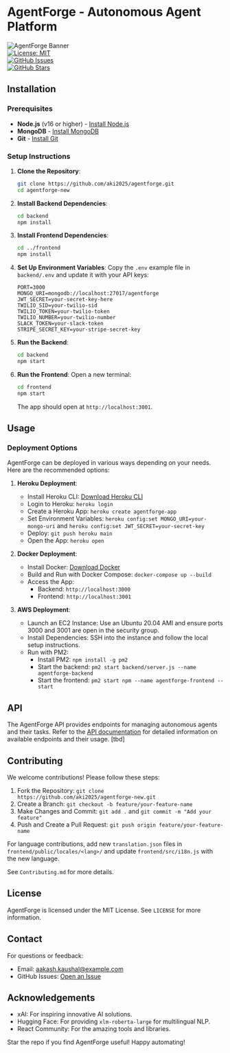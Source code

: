 # AgentForge - Autonomous Agent Platform

![AgentForge Banner](https://via.placeholder.com/1200x400.png?text=AgentForge+Banner)  
[![License: MIT](https://img.shields.io/badge/License-MIT-yellow.svg)](https://opensource.org/licenses/MIT)  
[![GitHub Issues](https://img.shields.io/github/issues/aki2025/agentforge)](https://github.com/aki2025/agentforge/issues)  
[![GitHub Stars](https://img.shields.io/github/stars/aki2025/agentforge)](https://github.com/aki2025/agentforge/stargazers)

## Installation

### Prerequisites
- **Node.js** (v16 or higher) - [Install Node.js](https://nodejs.org/)
- **MongoDB** - [Install MongoDB](https://www.mongodb.com/try/download/community)
- **Git** - [Install Git](https://git-scm.com/downloads)

### Setup Instructions
1. **Clone the Repository**:
   ```bash
   git clone https://github.com/aki2025/agentforge.git
   cd agentforge-new
   ```
2. **Install Backend Dependencies**:
   ```bash
   cd backend
   npm install
   ```
3. **Install Frontend Dependencies**:
   ```bash
   cd ../frontend
   npm install
   ```
4. **Set Up Environment Variables**:
   Copy the `.env` example file in `backend/.env` and update it with your API keys:
   ```
   PORT=3000
   MONGO_URI=mongodb://localhost:27017/agentforge
   JWT_SECRET=your-secret-key-here
   TWILIO_SID=your-twilio-sid
   TWILIO_TOKEN=your-twilio-token
   TWILIO_NUMBER=your-twilio-number
   SLACK_TOKEN=your-slack-token
   STRIPE_SECRET_KEY=your-stripe-secret-key
   ```
5. **Run the Backend**:
   ```bash
   cd backend
   npm start
   ```
6. **Run the Frontend**:
   Open a new terminal:
   ```bash
   cd frontend
   npm start
   ```
   The app should open at `http://localhost:3001`.

## Usage

### Deployment Options
AgentForge can be deployed in various ways depending on your needs. Here are the recommended options:

1. **Heroku Deployment**:
   - Install Heroku CLI: [Download Heroku CLI](https://devcenter.heroku.com/articles/heroku-cli)
   - Login to Heroku: `heroku login`
   - Create a Heroku App: `heroku create agentforge-app`
   - Set Environment Variables: `heroku config:set MONGO_URI=your-mongo-uri` and `heroku config:set JWT_SECRET=your-secret-key`
   - Deploy: `git push heroku main`
   - Open the App: `heroku open`

2. **Docker Deployment**:
   - Install Docker: [Download Docker](https://www.docker.com/get-started)
   - Build and Run with Docker Compose: `docker-compose up --build`
   - Access the App:
     - Backend: `http://localhost:3000`
     - Frontend: `http://localhost:3001`

3. **AWS Deployment**:
   - Launch an EC2 Instance: Use an Ubuntu 20.04 AMI and ensure ports 3000 and 3001 are open in the security group.
   - Install Dependencies: SSH into the instance and follow the local setup instructions.
   - Run with PM2:
     - Install PM2: `npm install -g pm2`
     - Start the backend: `pm2 start backend/server.js --name agentforge-backend`
     - Start the frontend: `pm2 start npm --name agentforge-frontend -- start`

## API

The AgentForge API provides endpoints for managing autonomous agents and their tasks. Refer to the [API documentation](https://documenter.getpostman.com/view/12345678/AgentForge-API) for detailed information on available endpoints and their usage.
[tbd]

## Contributing

We welcome contributions! Please follow these steps:

1. Fork the Repository: `git clone https://github.com/aki2025/agentforge-new.git`
2. Create a Branch: `git checkout -b feature/your-feature-name`
3. Make Changes and Commit: `git add .` and `git commit -m "Add your feature"`
4. Push and Create a Pull Request: `git push origin feature/your-feature-name`

For language contributions, add new `translation.json` files in `frontend/public/locales/<lang>/` and update `frontend/src/i18n.js` with the new language.

See `Contributing.md` for more details.

## License

AgentForge is licensed under the MIT License. See `LICENSE` for more information.

## Contact

For questions or feedback:
- Email: aakash.kaushal@example.com
- GitHub Issues: [Open an Issue](https://github.com/aki2025/agentforge/issues)

## Acknowledgements

- xAI: For inspiring innovative AI solutions.
- Hugging Face: For providing `xlm-roberta-large` for multilingual NLP.
- React Community: For the amazing tools and libraries.

Star the repo if you find AgentForge useful! Happy automating!
